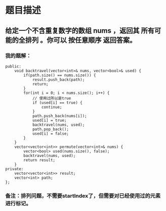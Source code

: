 # 题目描述
## 给定一个不含重复数字的数组 nums ，返回其 所有可能的全排列 。你可以 按任意顺序 返回答案。
### 我的题解：
```class Solution {
public:
    void backtravel(vector<int>& nums, vector<bool>& used) {
        if(path.size() == nums.size()) {
            result.push_back(path);
            return;
        }
        for(int i = 0; i < nums.size(); i++) {
            // 使用过所以是true
            if (used[i] == true) {
                continue;
            } 
            path.push_back(nums[i]);
            used[i] = true;
            backtravel(nums, used);
            path.pop_back();
            used[i] = false;
        }
    }
    vector<vector<int>> permute(vector<int>& nums) {
        vector<bool> used(nums.size(), false);
        backtravel(nums, used);
        return result;
    }
private:
    vector<vector<int>> result;
    vector<int> path;
};
```
### **备注**：排列问题，不需要startIndex了，但需要对已经使用过的元素进行标记。